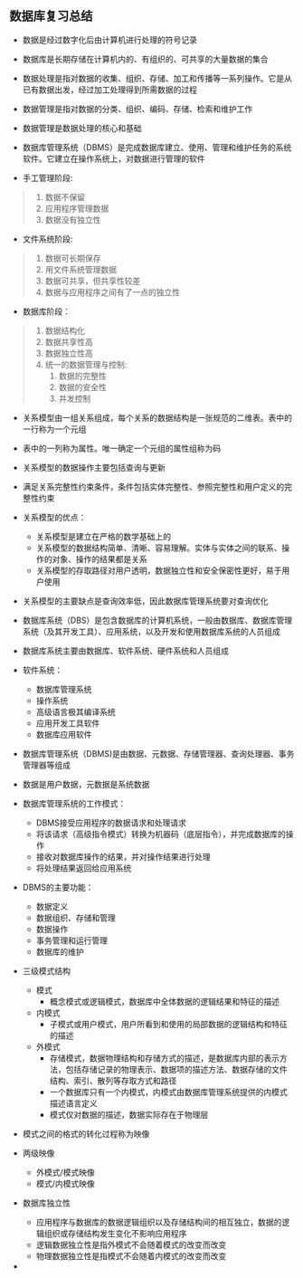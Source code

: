 ## 数据库复习总结

* 数据是经过数字化后由计算机进行处理的符号记录

* 数据库是长期存储在计算机内的、有组织的、可共享的大量数据的集合

* 数据处理是指对数据的收集、组织、存储、加工和传播等一系列操作。它是从已有数据出发，经过加工处理得到所需数据的过程

* 数据管理是指对数据的分类、组织、编码、存储、检索和维护工作
 
* 数据管理是数据处理的核心和基础

* 数据库管理系统（DBMS）是完成数据库建立、使用、管理和维护任务的系统软件。它建立在操作系统上，对数据进行管理的软件


* 手工管理阶段:

> 1. 数据不保留
> 2. 应用程序管理数据
> 3. 数据没有独立性

* 文件系统阶段:

> 1. 数据可长期保存
> 2. 用文件系统管理数据
> 3. 数据可共享，但共享性较差
> 4. 数据与应用程序之间有了一点的独立性

* 数据库阶段：

>1.	数据结构化
>2.	数据共享性高
>3.	数据独立性高
>4.	统一的数据管理与控制:
>		1. 数据的完整性
>		2. 数据的安全性
>		3. 并发控制 

* 关系模型由一组关系组成，每个关系的数据结构是一张规范的二维表。表中的一行称为一个元组

* 表中的一列称为属性。唯一确定一个元组的属性组称为码

* 关系模型的数据操作主要包括查询与更新

* 满足关系完整性约束条件，条件包括实体完整性、参照完整性和用户定义的完整性约束

* 关系模型的优点：
    - 关系模型是建立在严格的数学基础上的
    - 关系模型的数据结构简单、清晰、容易理解。实体与实体之间的联系、操作的对象、操作的结果都是关系
    - 关系模型的存取路径对用户透明，数据独立性和安全保密性更好，易于用户使用

* 关系模型的主要缺点是查询效率低，因此数据库管理系统要对查询优化

* 数据库系统（DBS）是包含数据库的计算机系统，一般由数据库、数据库管理系统（及其开发工具）、应用系统，以及开发和使用数据库系统的人员组成

* 数据库系统主要由数据库、软件系统、硬件系统和人员组成

* 软件系统：
    - 数据库管理系统
    - 操作系统
    - 高级语言极其编译系统
    - 应用开发工具软件
    - 数据库应用软件

* 数据库管理系统（DBMS)是由数据、元数据、存储管理器、查询处理器、事务管理器等组成

* 数据是用户数据，元数据是系统数据

* 数据库管理系统的工作模式：
    - DBMS接受应用程序的数据请求和处理请求
    - 将该请求（高级指令模式）转换为机器码（底层指令），并完成数据库的操作
    - 接收对数据库操作的结果，并对操作结果进行处理
    - 将处理结果返回给应用系统

* DBMS的主要功能：
    - 数据定义
    - 数据组织、存储和管理
    - 数据操作
    - 事务管理和运行管理
    - 数据库的维护

* 三级模式结构
    - 模式
        + 概念模式或逻辑模式，数据库中全体数据的逻辑结果和特征的描述
    - 内模式
        + 子模式或用户模式，用户所看到和使用的局部数据的逻辑结构和特征的描述
    - 外模式
        + 存储模式，数据物理结构和存储方式的描述，是数据库内部的表示方法，包括存储记录的物理表示、数据项的描述方法、数据存储的文件结构、索引、散列等存取方式和路径
        + 一个数据库只有一个内模式，内模式由数据库管理系统提供的内模式描述语言定义
        + 模式仅对数据的描述，数据实际存在于物理层

* 模式之间的格式的转化过程称为映像

* 两级映像
    - 外模式/模式映像
    - 模式/内模式映像

* 数据库独立性
    - 应用程序与数据库的数据逻辑组织以及存储结构间的相互独立，数据的逻辑组织或存储结构发生变化不影响应用程序
    - 逻辑数据独立性是指外模式不会随着模式的改变而改变
    - 物理数据独立性是指模式不会随着内模式的改变而改变

* 